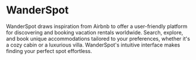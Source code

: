 # WanderSpot
WanderSpot draws inspiration from Airbnb to offer a user-friendly platform for discovering and booking vacation rentals worldwide. Search, explore, and book unique accommodations tailored to your preferences, whether it's a cozy cabin or a luxurious villa. WanderSpot's intuitive interface makes finding your perfect spot effortless. 

